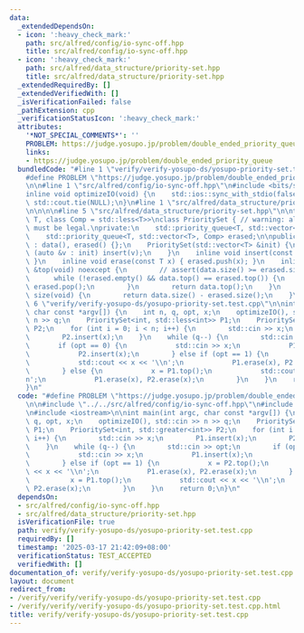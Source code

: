 ```yaml
---
data:
  _extendedDependsOn:
  - icon: ':heavy_check_mark:'
    path: src/alfred/config/io-sync-off.hpp
    title: src/alfred/config/io-sync-off.hpp
  - icon: ':heavy_check_mark:'
    path: src/alfred/data_structure/priority-set.hpp
    title: src/alfred/data_structure/priority-set.hpp
  _extendedRequiredBy: []
  _extendedVerifiedWith: []
  _isVerificationFailed: false
  _pathExtension: cpp
  _verificationStatusIcon: ':heavy_check_mark:'
  attributes:
    '*NOT_SPECIAL_COMMENTS*': ''
    PROBLEM: https://judge.yosupo.jp/problem/double_ended_priority_queue
    links:
    - https://judge.yosupo.jp/problem/double_ended_priority_queue
  bundledCode: "#line 1 \"verify/verify-yosupo-ds/yosupo-priority-set.test.cpp\"\n\
    #define PROBLEM \"https://judge.yosupo.jp/problem/double_ended_priority_queue\"\
    \n\n#line 1 \"src/alfred/config/io-sync-off.hpp\"\n#include <bits/stdc++.h>\n\n\
    inline void optimizeIO(void) {\n    std::ios::sync_with_stdio(false);\n    std::cin.tie(NULL),\
    \ std::cout.tie(NULL);\n}\n#line 1 \"src/alfred/data_structure/priority-set.hpp\"\
    \n\n\n\n#line 5 \"src/alfred/data_structure/priority-set.hpp\"\n\ntemplate <class\
    \ T, class Comp = std::less<T>>\nclass PrioritySet { // warning: all erase operations\
    \ must be legal.\nprivate:\n    std::priority_queue<T, std::vector<T>, Comp> data;\n\
    \    std::priority_queue<T, std::vector<T>, Comp> erased;\n\npublic:\n    PrioritySet(void)\
    \ : data(), erased() {};\n    PrioritySet(std::vector<T> &init) {\n        for\
    \ (auto &v : init) insert(v);\n    }\n    inline void insert(const T x) { data.push(x);\
    \ }\n    inline void erase(const T x) { erased.push(x); }\n    inline const T\
    \ &top(void) noexcept {\n        // assert(data.size() >= erased.size());\n  \
    \      while (!erased.empty() && data.top() == erased.top()) {\n            data.pop(),\
    \ erased.pop();\n        }\n        return data.top();\n    }\n    inline size_t\
    \ size(void) {\n        return data.size() - erased.size();\n    }\n};\n\n\n#line\
    \ 6 \"verify/verify-yosupo-ds/yosupo-priority-set.test.cpp\"\n\nint main(int argc,\
    \ char const *argv[]) {\n    int n, q, opt, x;\n    optimizeIO(), std::cin >>\
    \ n >> q;\n    PrioritySet<int, std::less<int>> P1;\n    PrioritySet<int, std::greater<int>>\
    \ P2;\n    for (int i = 0; i < n; i++) {\n        std::cin >> x;\n        P1.insert(x);\n\
    \        P2.insert(x);\n    }\n    while (q--) {\n        std::cin >> opt;\n \
    \       if (opt == 0) {\n            std::cin >> x;\n            P1.insert(x);\n\
    \            P2.insert(x);\n        } else if (opt == 1) {\n            x = P2.top();\n\
    \            std::cout << x << '\\n';\n            P1.erase(x), P2.erase(x);\n\
    \        } else {\n            x = P1.top();\n            std::cout << x << '\\\
    n';\n            P1.erase(x), P2.erase(x);\n        }\n    }\n    return 0;\n\
    }\n"
  code: "#define PROBLEM \"https://judge.yosupo.jp/problem/double_ended_priority_queue\"\
    \n\n#include \"../../src/alfred/config/io-sync-off.hpp\"\n#include \"../../src/alfred/data_structure/priority-set.hpp\"\
    \n#include <iostream>\n\nint main(int argc, char const *argv[]) {\n    int n,\
    \ q, opt, x;\n    optimizeIO(), std::cin >> n >> q;\n    PrioritySet<int, std::less<int>>\
    \ P1;\n    PrioritySet<int, std::greater<int>> P2;\n    for (int i = 0; i < n;\
    \ i++) {\n        std::cin >> x;\n        P1.insert(x);\n        P2.insert(x);\n\
    \    }\n    while (q--) {\n        std::cin >> opt;\n        if (opt == 0) {\n\
    \            std::cin >> x;\n            P1.insert(x);\n            P2.insert(x);\n\
    \        } else if (opt == 1) {\n            x = P2.top();\n            std::cout\
    \ << x << '\\n';\n            P1.erase(x), P2.erase(x);\n        } else {\n  \
    \          x = P1.top();\n            std::cout << x << '\\n';\n            P1.erase(x),\
    \ P2.erase(x);\n        }\n    }\n    return 0;\n}\n"
  dependsOn:
  - src/alfred/config/io-sync-off.hpp
  - src/alfred/data_structure/priority-set.hpp
  isVerificationFile: true
  path: verify/verify-yosupo-ds/yosupo-priority-set.test.cpp
  requiredBy: []
  timestamp: '2025-03-17 21:42:09+08:00'
  verificationStatus: TEST_ACCEPTED
  verifiedWith: []
documentation_of: verify/verify-yosupo-ds/yosupo-priority-set.test.cpp
layout: document
redirect_from:
- /verify/verify/verify-yosupo-ds/yosupo-priority-set.test.cpp
- /verify/verify/verify-yosupo-ds/yosupo-priority-set.test.cpp.html
title: verify/verify-yosupo-ds/yosupo-priority-set.test.cpp
---
```

